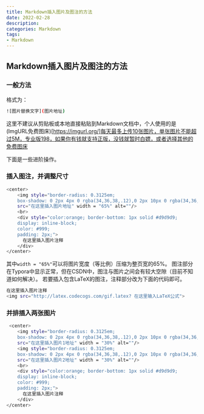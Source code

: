 ```yaml
---
title: Markdown插入图片及图注的方法
date: 2022-02-28
description: 
categories: Markdown
tags:
- Markdown
---
```

<script src="prism.js"></script>
<link href="themes/prism.css" rel="stylesheet" />

## Markdown插入图片及图注的方法

### 一般方法

格式为：

```bash
![图片替换文字](图片地址)
```

这里不建议从剪贴板或本地直接粘贴到Markdown文档中，个人使用的是(ImgURL免费图床)[https://imgurl.org/]每天最多上传10张图片，单张图片不能超过5M，专业版198，如果你有钱就支持正版，没钱就暂时白嫖，或者选择其他的免费图床

下面是一些进阶操作。

### 插入图注，并调整尺寸
```bash
<center>
    <img style="border-radius: 0.3125em;
    box-shadow: 0 2px 4px 0 rgba(34,36,38,.12),0 2px 10px 0 rgba(34,36,38,.08);" 
    src="在这里插入图片地址" width = "65%" alt=""/>
    <br>
    <div style="color:orange; border-bottom: 1px solid #d9d9d9;
    display: inline-block;
    color: #999;
    padding: 2px;">
      在这里插入图片注释
  	</div>
</center>
```
其中`width = "65%"`可以将图片宽度（等比例）压缩为整页宽的65%。
图注部分在Typora中显示正常，但在CSDN中，图注与图片之间会有较大空隙（目前不知道如何解决）。
若要插入包含LaTeX的图注，注释部分改为下面的代码即可。
```bash
在这里插入图片注释
<img src="http://latex.codecogs.com/gif.latex? 在这里输入LaTeX公式">
```


### 并排插入两张图片


```bash
 <center>
    <img style="border-radius: 0.3125em;
    box-shadow: 0 2px 4px 0 rgba(34,36,38,.12),0 2px 10px 0 rgba(34,36,38,.08);" 
    src="在这里插入图片1地址" width = "30%" alt=""/>
    <img style="border-radius: 0.3125em;
    box-shadow: 0 2px 4px 0 rgba(34,36,38,.12),0 2px 10px 0 rgba(34,36,38,.08);" 
    src="在这里插入图片2地址" width = "30%" alt=""/>
    <br>
    <div style="color:orange; border-bottom: 1px solid #d9d9d9;
    display: inline-block;
    color: #999;
    padding: 2px;">
      在这里插入图片注释
  	</div>
</center>
```
